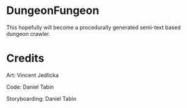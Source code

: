 # DungeonFungeon
This hopefully will become a procedurally generated semi-text based dungeon crawler.

# Credits
Art: Vincent Jedlicka

Code: Daniel Tabin

Storyboarding: Daniel Tabin